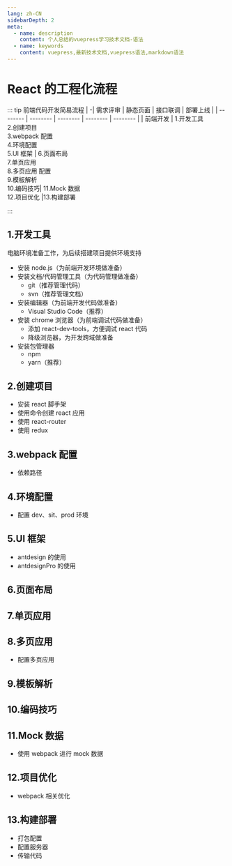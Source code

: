 ```yaml
---
lang: zh-CN
sidebarDepth: 2
meta:
  - name: description
    content: 个人总结的vuepress学习技术文档-语法
  - name: keywords
    content: vuepress,最新技术文档,vuepress语法,markdown语法
---
```


# React 的工程化流程

::: tip 前端代码开发简易流程
| -| 需求评审 | 静态页面 | 接口联调 | 部署上线 |
| -------- | -------- | -------- | -------- | -------- |
| 前端开发 | 1.开发工具 <br> 2.创建项目 <br> 3.webpack 配置 <br> 4.环境配置 <br> 5.UI 框架 | 6.页面布局 <br> 7.单页应用 <br> 8.多页应用 配置 <br> 9.模板解析 <br> 10.编码技巧| 11.Mock 数据<br>12.项目优化 |13.构建部署

:::

## 1.开发工具

电脑环境准备工作，为后续搭建项目提供环境支持

- 安装 node.js（为前端开发环境做准备）
- 安装文档/代码管理工具（为代码管理做准备）
  - git（推荐管理代码）
  - svn（推荐管理文档）
- 安装编辑器（为前端开发代码做准备）
  - Visual Studio Code（推荐）
- 安装 chrome 浏览器（为前端调试代码做准备）
  - 添加 react-dev-tools，方便调试 react 代码
  - 降级浏览器，为开发跨域做准备
- 安装包管理器
  - npm
  - yarn（推荐）

## 2.创建项目

- 安装 react 脚手架
- 使用命令创建 react 应用
- 使用 react-router
- 使用 redux

## 3.webpack 配置

- 依赖路径

## 4.环境配置

- 配置 dev、sit、prod 环境

## 5.UI 框架

- antdesign 的使用
- antdesignPro 的使用

## 6.页面布局

## 7.单页应用

## 8.多页应用

- 配置多页应用

## 9.模板解析

## 10.编码技巧

## 11.Mock 数据

- 使用 webpack 进行 mock 数据

## 12.项目优化

- webpack 相关优化

## 13.构建部署

- 打包配置
- 配置服务器
- 传输代码
